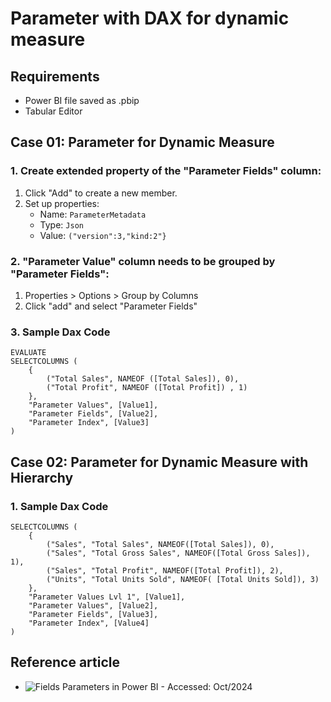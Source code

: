 # Parameter with DAX for dynamic measure

## Requirements
* Power BI file saved as .pbip
* Tabular Editor

## Case 01: Parameter for Dynamic Measure
### 1. Create extended property of the "Parameter Fields" column:
1. Click "Add" to create a new member.
2. Set up properties:
	* Name: `ParameterMetadata`
	* Type: `Json`
	* Value: `("version":3,"kind:2"}`

### 2. "Parameter Value" column needs to be grouped by "Parameter Fields":
1. Properties > Options > Group by Columns
2. Click "add" and select "Parameter Fields"

### 3. Sample Dax Code
```
EVALUATE
SELECTCOLUMNS (
	{
		("Total Sales", NAMEOF ([Total Sales]), 0),
		("Total Profit", NAMEOF ([Total Profit]) , 1)
	},
	"Parameter Values", [Value1],
	"Parameter Fields", [Value2],
	"Parameter Index", [Value3]
)
```

## Case 02: Parameter for Dynamic Measure with Hierarchy
### 1. Sample Dax Code
```
SELECTCOLUMNS (
	{
		("Sales", "Total Sales", NAMEOF([Total Sales]), 0),
		("Sales", "Total Gross Sales", NAMEOF([Total Gross Sales]), 1), 
		("Sales", "Total Profit", NAMEOF([Total Profit]), 2),
		("Units", "Total Units Sold", NAMEOF( [Total Units Sold]), 3)
	},
	"Parameter Values Lvl 1", [Value1],
	"Parameter Values", [Value2],
	"Parameter Fields", [Value3],
	"Parameter Index", [Value4]
)
```

## Reference article
* ![Fields Parameters in Power BI - Accessed: Oct/2024](https://www.sqlbi.com/articles/fields-parameters-in-power-bi/)
